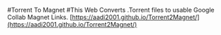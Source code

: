 #Torrent To Magnet
#This Web Converts .Torrent files to usable Google Collab Magnet Links.
[https://aadi2001.github.io/Torrent2Magnet/](https://aadi2001.github.io/Torrent2Magnet/)
